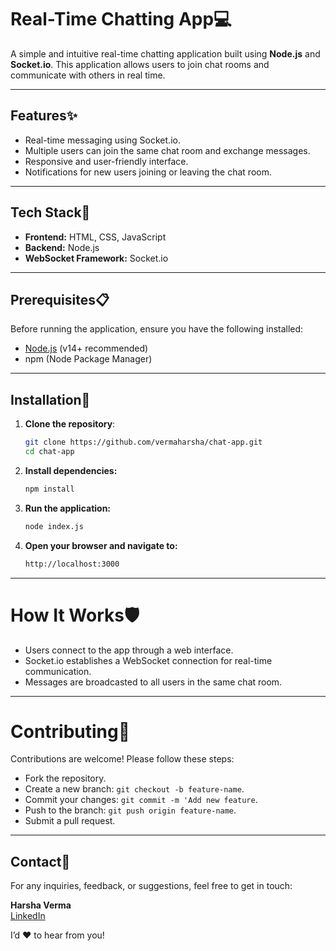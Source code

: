 # Real-Time Chatting App💻

A simple and intuitive real-time chatting application built using **Node.js** and **Socket.io**. This application allows users to join chat rooms and communicate with others in real time.

---

## Features✨

- Real-time messaging using Socket.io.
- Multiple users can join the same chat room and exchange messages.
- Responsive and user-friendly interface.
- Notifications for new users joining or leaving the chat room.

---

## Tech Stack🚀

- **Frontend:** HTML, CSS, JavaScript
- **Backend:** Node.js
- **WebSocket Framework:** Socket.io

---

## Prerequisites📋

Before running the application, ensure you have the following installed:

- [Node.js](https://nodejs.org/) (v14+ recommended)
- npm (Node Package Manager)

---

## Installation📝

1. **Clone the repository**:
   ```bash
   git clone https://github.com/vermaharsha/chat-app.git
   cd chat-app
   ```
2. **Install dependencies:**
   ```bash
   npm install
   ```
3. **Run the application:**
   ```bash
   node index.js
   ```
4. **Open your browser and navigate to:**
   ```bash
   http://localhost:3000
   ```

---
# How It Works🛡️
- Users connect to the app through a web interface.
- Socket.io establishes a WebSocket connection for real-time communication.
- Messages are broadcasted to all users in the same chat room.

--- 

# Contributing🤝
Contributions are welcome! Please follow these steps:

- Fork the repository.
- Create a new branch: `git checkout -b feature-name`.
- Commit your changes: `git commit -m 'Add new feature`.
- Push to the branch: `git push origin feature-name`.
- Submit a pull request.

---

## Contact📧

For any inquiries, feedback, or suggestions, feel free to get in touch:

**Harsha Verma**  
[LinkedIn](https://www.linkedin.com/in/vermaharsha)  

I’d ❤️ to hear from you!

